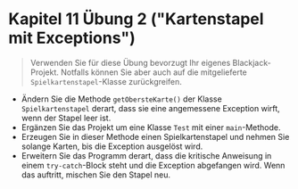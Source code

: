 # Kapitel 11 Übung 2 ("Kartenstapel mit Exceptions")

> Verwenden Sie für diese Übung bevorzugt Ihr eigenes Blackjack-Projekt. Notfalls können Sie aber auch auf die mitgelieferte ```Spielkartenstapel```-Klasse zurückgreifen.

* Ändern Sie die Methode ```getObersteKarte()``` der Klasse ```Spielkartenstapel``` derart, dass sie eine angemessene Exception wirft, wenn der Stapel leer ist.
* Ergänzen Sie das Projekt um eine Klasse ```Test``` mit einer ```main```-Methode.
* Erzeugen Sie in dieser Methode einen Spielkartenstapel und nehmen Sie solange Karten, bis die Exception ausgelöst wird.
* Erweitern Sie das Programm derart, dass die kritische Anweisung in einem ```try-catch```-Block steht und die Exception abgefangen wird. Wenn das auftritt, mischen Sie den Stapel neu.
